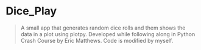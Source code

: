 # Dice_Play

> A small app that generates random dice rolls and them shows the data in a plot using plotpy.
> Developed while following along in Python Crash Course by Eric Matthews.  Code is modified 
> by myself.
